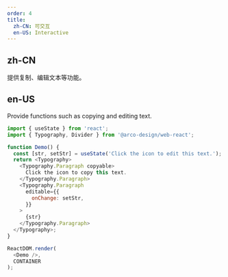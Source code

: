 ```yaml
---
order: 4
title:
  zh-CN: 可交互
  en-US: Interactive
---
```


## zh-CN

提供复制、编辑文本等功能。

## en-US

Provide functions such as copying and editing text.

```js
import { useState } from 'react';
import { Typography, Divider } from '@arco-design/web-react';

function Demo() {
  const [str, setStr] = useState('Click the icon to edit this text.');
  return <Typography>
    <Typography.Paragraph copyable>
      Click the icon to copy this text.
    </Typography.Paragraph>
    <Typography.Paragraph
      editable={{
        onChange: setStr,
      }}
    >
      {str}
    </Typography.Paragraph>
  </Typography>;
}

ReactDOM.render(
  <Demo />,
  CONTAINER
);
```

